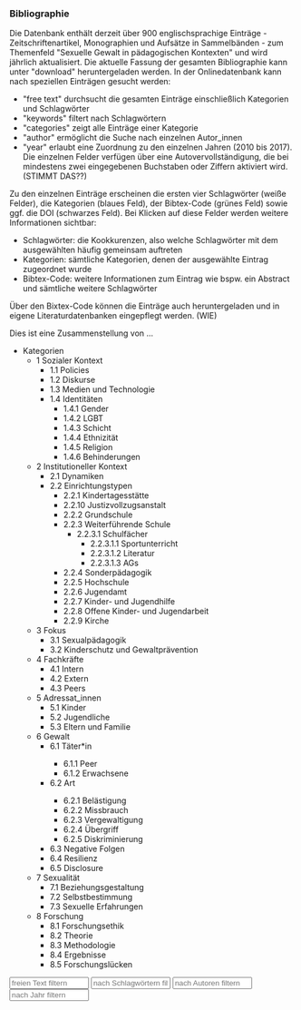 ### Bibliographie

Die Datenbank enthält derzeit über 900 englischsprachige Einträge - Zeitschriftenartikel, Monographien und Aufsätze in Sammelbänden - zum Themenfeld "Sexuelle Gewalt in pädagogischen Kontexten" und wird jährlich aktualisiert. Die aktuelle Fassung der gesamten Bibliographie kann unter "download" heruntergeladen werden. In der Onlinedatenbank kann nach speziellen Einträgen gesucht werden:

- "free text" durchsucht die gesamten Einträge einschließlich Kategorien und Schlagwörter
- "keywords" filtert nach Schlagwörtern
- "categories" zeigt alle Einträge einer Kategorie
- "author" ermöglicht die Suche nach einzelnen Autor_innen
- "year" erlaubt eine Zuordnung zu den einzelnen Jahren (2010 bis 2017). 
Die einzelnen Felder verfügen über eine Autovervollständigung, die bei mindestens zwei eingegebenen Buchstaben oder Ziffern aktiviert wird. (STIMMT DAS??)

Zu den einzelnen Einträge erscheinen die ersten vier Schlagwörter (weiße Felder), die Kategorien (blaues Feld), der Bibtex-Code (grünes Feld) sowie ggf. die DOI (schwarzes Feld). Bei Klicken auf diese Felder werden weitere Informationen sichtbar:
- Schlagwörter: die Kookkurenzen, also welche Schlagwörter mit dem ausgewählten häufig gemeinsam auftreten
- Kategorien: sämtliche Kategorien, denen der ausgewählte Eintrag zugeordnet wurde
- Bibtex-Code: weitere Informationen zum Eintrag wie bspw. ein Abstract und sämtliche weitere Schlagwörter

Über den Bixtex-Code können die Einträge auch heruntergeladen und in eigene Literaturdatenbanken eingepflegt werden. (WIE)

<p>Dies ist eine Zusammenstellung von ...</p>

<!--<span class="dropdownx"><button class="btn btn-default dropdown-toggle" type="button" data-toggle="dropdown">Kategorien <span class="caret"></span></button> <ul class="dropdown-menu" id="droppit"> </span>-->
<div class="btn-group">
<nav class="btn btn-default dropdown-toggle">
<ul class="cathy">
<li class="cathy"><a class="cathy" onclick="">Kategorien</a>
<ul class="cathy">
<li class="cathy">
<a class="cathy" onclick="showCat('1 Sozialer Kontext')">1 Sozialer Kontext</a>
<ul class="cathy">
<li class="cathy"><a class="cathy final" onclick="showCat('1.1 Policies')">1.1 Policies</a></li>
<li class="cathy"><a class="cathy final" onclick="showCat('1.2 Diskurse')">1.2 Diskurse</a></li>
<li class="cathy"><a class="cathy final" onclick="showCat('1.3 Medien und Technologie')">1.3 Medien und Technologie</a></li>
<li class="cathy"><a class="cathy" onclick="showCat('1.4 Identitäten')">1.4 Identitäten</a>
<ul class="cathy">
<li class="cathy"><a class="cathy final" onclick="showCat('1.4.1 Gender')">1.4.1 Gender</a></li>
<li class="cathy"><a class="cathy final" onclick="showCat('1.4.2 LGBT')">1.4.2 LGBT</a></li>
<li class="cathy"><a class="cathy final" onclick="showCat('1.4.3 Schicht')">1.4.3 Schicht</a></li>
<li class="cathy"><a class="cathy final" onclick="showCat('1.4.4 Ethnizität')">1.4.4 Ethnizität</a></li>
<li class="cathy"><a class="cathy final" onclick="showCat('1.4.5 Religion')">1.4.5 Religion</a></li>
<li class="cathy"><a class="cathy final" onclick="showCat('1.4.6 Behinderungen')">1.4.6 Behinderungen</a></li>
</ul>
</li>
</ul>
</li>
<li class="cathy">
<a class="cathy" onclick="showCat('2 Institutioneller Kontext')">2 Institutioneller Kontext</a>
<ul class="cathy">
<li class="cathy"><a class="cathy final" onclick="showCat('2.1 Dynamiken')">2.1 Dynamiken</a></li>
<li class="cathy"><a class="cathy" onclick="showCat('2.2 Einrichtungstypen')">2.2 Einrichtungstypen</a>
<ul class="cathy">
<li class="cathy"><a class="cathy final" onclick="showCat('2.2.1 Kindertagesstätte')">2.2.1 Kindertagesstätte</a></li>
<li class="cathy"><a class="cathy final" onclick="showCat('2.2.10 Justizvollzugsanstalt')">2.2.10 Justizvollzugsanstalt</a></li>
<li class="cathy"><a class="cathy final" onclick="showCat('2.2.2 Grundschule')">2.2.2 Grundschule</a></li>
<li class="cathy"><a class="cathy" onclick="showCat('2.2.3 Weiterführende Schule')">2.2.3 Weiterführende Schule</a>
<ul class="cathy">
<li class="cathy"><a class="cathy" onclick="showCat('2.2.3.1 Schulfächer')">2.2.3.1 Schulfächer</a>
<ul class="cathy">
<li class="cathy"><a class="cathy final" onclick="showCat('2.2.3.1.1 Sportunterricht')">2.2.3.1.1 Sportunterricht</a></li>
<li class="cathy"><a class="cathy final" onclick="showCat('2.2.3.1.2 Literatur')">2.2.3.1.2 Literatur</a></li>
<li class="cathy"><a class="cathy final" onclick="showCat('2.2.3.1.3 AGs')">2.2.3.1.3 AGs</a></li>
</ul>
</li>
</ul>
</li>
<li class="cathy"><a class="cathy final" onclick="showCat('2.2.4 Sonderpädagogik')">2.2.4 Sonderpädagogik</a></li>
<li class="cathy"><a class="cathy final" onclick="showCat('2.2.5 Hochschule')">2.2.5 Hochschule</a></li>
<li class="cathy"><a class="cathy final" onclick="showCat('2.2.6 Jugendamt')">2.2.6 Jugendamt</a></li>
<li class="cathy"><a class="cathy final" onclick="showCat('2.2.7 Kinder- und Jugendhilfe')">2.2.7 Kinder- und Jugendhilfe</a></li>
<li class="cathy"><a class="cathy final" onclick="showCat('2.2.8 Offene Kinder- und Jugendarbeit')">2.2.8 Offene Kinder- und Jugendarbeit</a></li>
<li class="cathy"><a class="cathy final" onclick="showCat('2.2.9 Kirche')">2.2.9 Kirche</a></li>
</ul>
</li>
</ul>
</li>
<li class="cathy"><a class="cathy" onclick="showCat('3 Fokus')">3 Fokus</a>
<ul class="cathy">
<li class="cathy"><a class="cathy" onclick="showCat('3.1 Sexualpädagogik')">3.1 Sexualpädagogik</a></li>
<li class="cathy"><a class="cathy" onclick="showCat('3.2 Kinderschutz und Gewaltprävention')">3.2 Kinderschutz und Gewaltprävention</a></li>
</ul>
</li>
<li class="cathy"><a class="cathy" onclick="showCat('4 Fachkräfte')">4 Fachkräfte</a>
<ul class="cathy">
<li class="cathy"><a class="cathy final" onclick="showCat('4.1 Intern')">4.1 Intern</a></li>
<li class="cathy"><a class="cathy final" onclick="showCat('4.2 Extern')">4.2 Extern</a></li>
<li class="cathy"><a class="cathy final" onclick="showCat('4.3 Peers')">4.3 Peers</a></li>
</ul>
</li>
<li class="cathy">
<a class="cathy" onclick="showCat('5 Adressat_innen')">5 Adressat_innen</a>
<ul class="cathy">
<li class="cathy"><a class="cathy final" onclick="showCat('5.1 Kinder')">5.1 Kinder</a></li>
<li class="cathy"><a class="cathy final" onclick="showCat('5.2 Jugendliche')">5.2 Jugendliche</a></li>
<li class="cathy"><a class="cathy final" onclick="showCat('5.3 Eltern und Familie')">5.3 Eltern und Familie</a></li>
</ul>
</li>
<li class="cathy"><a class="cathy" onclick="showCat('6 Gewalt')">6 Gewalt</a>
<ul class="cathy">
<li class="cathy"><a class="cathy" onclick="showCat('6.1 Täter*in')">6.1 Täter*in</a></li>
<ul class="cathy">
<li class="cathy"><a class="cathy final" onclick="showCat('6.1.1 Peer')">6.1.1 Peer</a></li>
<li class="cathy"><a class="cathy final" onclick="showCat('6.1.2 Erwachsene')">6.1.2 Erwachsene</a></li>
</ul>
<li class="cathy"><a class="cathy" onclick="showCat('6.2 Art')">6.2 Art</a></li>
<ul class="cathy">
<li class="cathy"><a class="cathy final" onclick="showCat('6.2.1 Belästigung')">6.2.1 Belästigung</a></li>
<li class="cathy"><a class="cathy final" onclick="showCat('6.2.2 Missbrauch')">6.2.2 Missbrauch</a></li>
<li class="cathy"><a class="cathy final" onclick="showCat('6.2.3 Vergewaltigung')">6.2.3 Vergewaltigung</a></li>
<li class="cathy"><a class="cathy final" onclick="showCat('6.2.4 Übergriff')">6.2.4 Übergriff</a></li>
<li class="cathy"><a class="cathy final" onclick="showCat('6.2.5 Diskriminierung')">6.2.5 Diskriminierung</a></li>
</ul>
<li class="cathy"><a class="cathy final" onclick="showCat('6.3 Negative Folgen')">6.3 Negative Folgen</a></li>
<li class="cathy"><a class="cathy final" onclick="showCat('6.4 Resilienz')">6.4 Resilienz</a></li>
<li class="cathy"><a class="cathy final" onclick="showCat('6.5 Disclosure')">6.5 Disclosure</a></li>
</ul>
</li>
<li class="cathy"><a class="cathy" onclick="showCat('7 Sexualität')">7 Sexualität</a>
<ul class="cathy">
<li class="cathy"><a class="cathy final" onclick="showCat('7.1 Beziehungsgestaltung')">7.1 Beziehungsgestaltung</a></li>
<li class="cathy"><a class="cathy final" onclick="showCat('7.2 Selbstbestimmung')">7.2 Selbstbestimmung</a></li>
<li class="cathy"><a class="cathy final" onclick="showCat('7.3 Sexuelle Erfahrungen')">7.3 Sexuelle Erfahrungen</a></li>
</ul>
</li>
<li class="cathy">
<a class="cathy" onclick="showCat('8 Forschung')">8 Forschung</a>
<ul class="cathy">
<li class="cathy"><a class="cathy final" onclick="showCat('8.1 Forschungsethik')">8.1 Forschungsethik</a></li>
<li class="cathy"><a class="cathy final" onclick="showCat('8.2 Theorie')">8.2 Theorie</a></li>
<li class="cathy"><a class="cathy final" onclick="showCat('8.3 Methodologie')">8.3 Methodologie</a></li>
<li class="cathy"><a class="cathy final" onclick="showCat('8.4 Ergebnisse')">8.4 Ergebnisse</a></li>
<li class="cathy"><a class="cathy final" onclick="showCat('8.5 Forschungslücken')">8.5 Forschungslücken</a></li>
</ul>
</li>
</ul>
</li>
</ul>
</nav>
<input type="text" class="form-control textfield" style="width:140px;display:inline" onkeyup="filter('freetext');" id="freetext" placeholder="freien Text filtern" />
<input type="text" class="form-control textfield" style="width:140px;display:inline" id="keyword" placeholder="nach Schlagwörtern filtern" />
<input type="text" class="form-control textfield" style="width:140px;display:inline" onkeyup="filter('author');" id="author" placeholder="nach Autoren filtern" />
<input type="text" class="form-control textfield" style="width:140px;display:inline" onkeyup="filter('year');" id="year" placeholder="nach Jahr filtern" /></div>

<div id="bibliography"></div>
